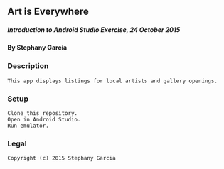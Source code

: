 ## Art is Everywhere

##### Introduction to Android Studio Exercise, 24 October 2015

#### By Stephany Garcia

### Description
```
This app displays listings for local artists and gallery openings.
```

### Setup
```
Clone this repository.
Open in Android Studio.
Run emulator.
```

### Legal
```
Copyright (c) 2015 Stephany Garcia
```